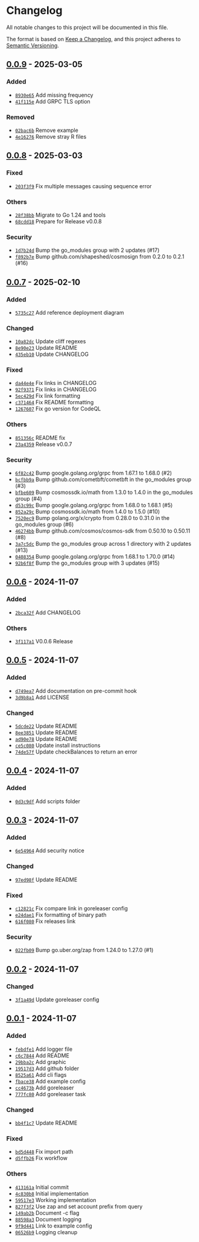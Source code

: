 # Changelog

All notable changes to this project will be documented in this file.

The format is based on [Keep a Changelog](https://keepachangelog.com/en/1.0.0/),
and this project adheres to [Semantic Versioning](https://semver.org/spec/v2.0.0.html).

## [0.0.9] - 2025-03-05

### Added

- [`8930e65`](https://github.com/shapeshed/gasstation/commit/8930e65e1d5c773fa817a2361cf237aba559b0aa) Add missing frequency
- [`41f115e`](https://github.com/shapeshed/gasstation/commit/41f115e95ef4730394d2a60e8d82fcee1a200360) Add GRPC TLS option

### Removed

- [`02bac6b`](https://github.com/shapeshed/gasstation/commit/02bac6bc6504a2caaac08688b541e4b77b30bd4b) Remove example
- [`4e16276`](https://github.com/shapeshed/gasstation/commit/4e16276f592917a64e97b9b113986a090667feba) Remove stray R files

## [0.0.8] - 2025-03-03

### Fixed

- [`203f3f9`](https://github.com/shapeshed/gasstation/commit/203f3f9c7acc44bc3693086b63dbacc67a0d62fe) Fix multiple messages causing sequence error

### Others

- [`28f38bb`](https://github.com/shapeshed/gasstation/commit/28f38bbd687e58289225f7a4b943169c6615b89a) Migrate to Go 1.24 and tools
- [`68cdd18`](https://github.com/shapeshed/gasstation/commit/68cdd187d38c45b98aa59dc4e1e9a32d2836c49d) Prepare for Release v0.0.8

### Security

- [`1d7b24d`](https://github.com/shapeshed/gasstation/commit/1d7b24d6af04309e307ac4458746866af18856c8) Bump the go_modules group with 2 updates (#17)
- [`f892b7e`](https://github.com/shapeshed/gasstation/commit/f892b7ebf1e33e3cdb820b13f5bf9bc6d2a21d68) Bump github.com/shapeshed/cosmosign from 0.2.0 to 0.2.1 (#16)

## [0.0.7] - 2025-02-10

### Added

- [`5735c27`](https://github.com/shapeshed/gasstation/commit/5735c2787f20d4b47a474b6c0a5066538d0b8743) Add reference deployment diagram

### Changed

- [`10a82dc`](https://github.com/shapeshed/gasstation/commit/10a82dcd3a87f8e6275f2e91b2eefc153c99d48d) Update cliff regexes
- [`8e90e23`](https://github.com/shapeshed/gasstation/commit/8e90e23f7c31e3937dab4c5ac79d90f81e3dbae0) Update README
- [`435eb10`](https://github.com/shapeshed/gasstation/commit/435eb106c73d226f5209966540169a59789389db) Update CHANGELOG

### Fixed

- [`da44e4e`](https://github.com/shapeshed/gasstation/commit/da44e4e3c17318448582903f180dd673651aeed2) Fix links in CHANGELOG
- [`92f9371`](https://github.com/shapeshed/gasstation/commit/92f9371edf77a8b9217111b3b199d291ccc713b2) Fix links in CHANGELOG
- [`5ec429d`](https://github.com/shapeshed/gasstation/commit/5ec429d2e682d9797dd13a65ad2897bc6cdae17d) Fix link formatting
- [`c371464`](https://github.com/shapeshed/gasstation/commit/c371464b42ba19ae9fec5f1f0b4755407873f7e7) Fix README formatting
- [`1267607`](https://github.com/shapeshed/gasstation/commit/1267607f2838557122d8947f01eeebe481d2fd70) Fix go version for CodeQL

### Others

- [`851356c`](https://github.com/shapeshed/gasstation/commit/851356ca2c7abe68a95d94408de4ebe37910bc34) README fix
- [`23a4359`](https://github.com/shapeshed/gasstation/commit/23a435966a1a64d8c8e6c1eacf4ffb3e2fa274b1) Release v0.0.7

### Security

- [`6f82c42`](https://github.com/shapeshed/gasstation/commit/6f82c4220657fc8dbd53c515870e0f60849ced48) Bump google.golang.org/grpc from 1.67.1 to 1.68.0 (#2)
- [`bcfbb9a`](https://github.com/shapeshed/gasstation/commit/bcfbb9a2caeff59a2d8a395c7029d1db4dc41bc6) Bump github.com/cometbft/cometbft in the go_modules group (#3)
- [`bfbe609`](https://github.com/shapeshed/gasstation/commit/bfbe6096b73c68fee1aca6f72ae574aceea5d804) Bump cosmossdk.io/math from 1.3.0 to 1.4.0 in the go_modules group (#4)
- [`d53c99c`](https://github.com/shapeshed/gasstation/commit/d53c99cb93cc2567af20138979421690241ebcac) Bump google.golang.org/grpc from 1.68.0 to 1.68.1 (#5)
- [`852a29c`](https://github.com/shapeshed/gasstation/commit/852a29cf03a124618e90dff8e541d0416df5e59d) Bump cosmossdk.io/math from 1.4.0 to 1.5.0 (#10)
- [`7520ec9`](https://github.com/shapeshed/gasstation/commit/7520ec97fe341916d4d7c57e0ae1f138a1f80d9d) Bump golang.org/x/crypto from 0.28.0 to 0.31.0 in the go_modules group (#6)
- [`46274bb`](https://github.com/shapeshed/gasstation/commit/46274bb4769236f5fedd09a9698f54b2589447c8) Bump github.com/cosmos/cosmos-sdk from 0.50.10 to 0.50.11 (#8)
- [`3a7c5dc`](https://github.com/shapeshed/gasstation/commit/3a7c5dcb4f1cf2eb13bd2cc6f64477f5c10d5ec6) Bump the go_modules group across 1 directory with 2 updates (#13)
- [`0408354`](https://github.com/shapeshed/gasstation/commit/0408354e54b4e37ccb693aa1e684a941afeaed97) Bump google.golang.org/grpc from 1.68.1 to 1.70.0 (#14)
- [`92b6f8f`](https://github.com/shapeshed/gasstation/commit/92b6f8f5ca118478a53cd3057b6bb1d5c61ca69a) Bump the go_modules group with 3 updates (#15)

## [0.0.6] - 2024-11-07

### Added

- [`2bca32f`](https://github.com/shapeshed/gasstation/commit/2bca32fb3f6d5403ba9ee596618e33a6ad6ea273) Add CHANGELOG

### Others

- [`3f117a1`](https://github.com/shapeshed/gasstation/commit/3f117a194774093c27ba721e9366dd1bddc14cfd) V0.0.6 Release

## [0.0.5] - 2024-11-07

### Added

- [`d749ea7`](https://github.com/shapeshed/gasstation/commit/d749ea7ed9dfd9416889d02d42f9518734dbd1dd) Add documentation on pre-commit hook
- [`3d9b8a1`](https://github.com/shapeshed/gasstation/commit/3d9b8a1746d5e350c95363f11b343d461c00c231) Add LICENSE

### Changed

- [`5dcde22`](https://github.com/shapeshed/gasstation/commit/5dcde22cfccfdd8d0e24f0f4c73c05b35293a3d5) Update README
- [`8ee3851`](https://github.com/shapeshed/gasstation/commit/8ee38517dc8f2564d70db755585336c13154f42f) Update README
- [`ad90e78`](https://github.com/shapeshed/gasstation/commit/ad90e78954172ca00def2a476b1add466613b5a2) Update README
- [`ce5c080`](https://github.com/shapeshed/gasstation/commit/ce5c0807a45669a99e4ae5259d51a0b7570f503f) Update install instructions
- [`74de57f`](https://github.com/shapeshed/gasstation/commit/74de57fe56d25512f9af1cece91a9826ca632b91) Update checkBalances to return an error

## [0.0.4] - 2024-11-07

### Added

- [`0d3c9df`](https://github.com/shapeshed/gasstation/commit/0d3c9df456aa022b52bae7c93b47e1555301df08) Add scripts folder

## [0.0.3] - 2024-11-07

### Added

- [`6e54964`](https://github.com/shapeshed/gasstation/commit/6e54964805a0baaf20d2748ea9a62e197c809e95) Add security notice

### Changed

- [`97ed98f`](https://github.com/shapeshed/gasstation/commit/97ed98f26ebaa93192f0fe082503a803e049b511) Update README

### Fixed

- [`c12821c`](https://github.com/shapeshed/gasstation/commit/c12821cba758f754e55a2666e871d6fe6328bace) Fix compare link in goreleaser config
- [`e24dae1`](https://github.com/shapeshed/gasstation/commit/e24dae1925e7a211d481a91d85b9a248d38d48fb) Fix formatting of binary path
- [`616f080`](https://github.com/shapeshed/gasstation/commit/616f080610d078b5bd7191c08e6831752eb4db4f) Fix releases link

### Security

- [`022fb09`](https://github.com/shapeshed/gasstation/commit/022fb093d47b838a28acde7814af7a584fd89f3b) Bump go.uber.org/zap from 1.24.0 to 1.27.0 (#1)

## [0.0.2] - 2024-11-07

### Changed

- [`3f1a49d`](https://github.com/shapeshed/gasstation/commit/3f1a49d5fff26fac81c8ffedfed60ce884d5f192) Update goreleaser config

## [0.0.1] - 2024-11-07

### Added

- [`febdfe1`](https://github.com/shapeshed/gasstation/commit/febdfe10a4b8adb5e295c51e35b118ba8a8ee16e) Add logger file
- [`c6c7844`](https://github.com/shapeshed/gasstation/commit/c6c78446cf71846ca88ccde2d707831322977329) Add README
- [`29bba2c`](https://github.com/shapeshed/gasstation/commit/29bba2c687de81d591436f1bb63b2394447c9595) Add graphic
- [`19517d3`](https://github.com/shapeshed/gasstation/commit/19517d3e4298efae7a37e8374556cbfe31413e4b) Add github folder
- [`8525a61`](https://github.com/shapeshed/gasstation/commit/8525a61106e3ab2162d6d8dae770578ee7e03e57) Add cli flags
- [`fbace38`](https://github.com/shapeshed/gasstation/commit/fbace38f423faeebef0772cc1a5c08d40f63c903) Add example config
- [`cc4673b`](https://github.com/shapeshed/gasstation/commit/cc4673b777799b409949397a83da628d6286edd0) Add goreleaser
- [`777fc80`](https://github.com/shapeshed/gasstation/commit/777fc80ce2010c5ae7e98d5c9f2c0e56b0807eec) Add goreleaser task

### Changed

- [`bb4f1c7`](https://github.com/shapeshed/gasstation/commit/bb4f1c7ede302838408656b52baf93049bc6b529) Update README

### Fixed

- [`bd5d448`](https://github.com/shapeshed/gasstation/commit/bd5d44874739babae2a443da3490ba7bec1ae7da) Fix import path
- [`d5ffb26`](https://github.com/shapeshed/gasstation/commit/d5ffb2691f4837672911e4c74c945616d8e038eb) Fix workflow

### Others

- [`413161a`](https://github.com/shapeshed/gasstation/commit/413161adcfaf1c0aa6cd99fd738273c61502bfc7) Initial commit
- [`4c830b8`](https://github.com/shapeshed/gasstation/commit/4c830b8ad0f0776370761c6f88f9e9c821dbb6b3) Initial implementation
- [`59517e3`](https://github.com/shapeshed/gasstation/commit/59517e3dd6d82ec193f5208f968f7b2a44e75cbd) Working implementation
- [`827f3f2`](https://github.com/shapeshed/gasstation/commit/827f3f261fa9469fe0e38a4ef4c275806340afba) Use zap and set account prefix from query
- [`149ab2b`](https://github.com/shapeshed/gasstation/commit/149ab2b4cb3655530c627f96bd4da5855bf275c0) Document -c flag
- [`88598a3`](https://github.com/shapeshed/gasstation/commit/88598a3e42540f2009a80c618357c40e3270ca50) Document logging
- [`9f9d441`](https://github.com/shapeshed/gasstation/commit/9f9d4414e82074ade457e6120552f00ce0efe365) Link to example config
- [`06526b9`](https://github.com/shapeshed/gasstation/commit/06526b979fda60066b3ddb426b43d8900f67a073) Logging cleanup

[0.0.9]: https://github.com/shapeshed/gasstation/compare/v0.0.8..v0.0.9
[0.0.8]: https://github.com/shapeshed/gasstation/compare/v0.0.7..v0.0.8
[0.0.7]: https://github.com/shapeshed/gasstation/compare/v0.0.6..v0.0.7
[0.0.6]: https://github.com/shapeshed/gasstation/compare/v0.0.5..v0.0.6
[0.0.5]: https://github.com/shapeshed/gasstation/compare/v0.0.4..v0.0.5
[0.0.4]: https://github.com/shapeshed/gasstation/compare/v0.0.3..v0.0.4
[0.0.3]: https://github.com/shapeshed/gasstation/compare/v0.0.2..v0.0.3
[0.0.2]: https://github.com/shapeshed/gasstation/compare/v0.0.1..v0.0.2
[0.0.1]: https://github.com/shapeshed/gasstation/releases/tag/v0.0.1


